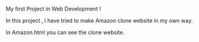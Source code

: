 My first Project in Web Development !

In this project , i have tried to make Amazon clone website in my own way.

In Amazon.html you can see the clone website.
